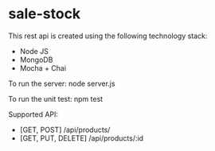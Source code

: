 # sale-stock

This rest api is created using the following technology stack:
- Node JS
- MongoDB
- Mocha + Chai

To run the server: node server.js

To run the unit test: npm test

Supported API: 
- [GET, POST] /api/products/ 
- [GET, PUT, DELETE] /api/products/:id 
